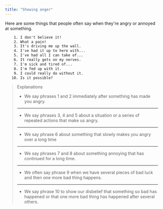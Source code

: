 ```yaml
---
title: "Showing anger"
---
```


Here are some things that people often say when they're angry or annoyed at something.

```txt
    1. I don't believe it!
    2. What a pain!
    3. It's driving me up the wall.
    4. I've had it up to here with...
    5. I've had all I can take of...
    6. It really gets on my nerves.
    7. I'm sick and tired of...
    8. I'm fed up with it.
    9. I could really do without it.
   10. Is it possible?
```

> Explanations
>
> - We say phrases 1 and 2 immediately after something has made you angry.
>
> ---
>
> - We say phrases 3, 4 and 5 about a situation or a series of repeated actions that make us angry.
>
> ---
>
> - We say phrase 6 about something that slowly makes you angry over a long time
>
> ---
>
> - We say phrases 7 and 8 about something annoying that has continued for a long time.
>
> ---
>
> - We often say phrase 9 when we have several pieces of bad luck and then one more bad thing happens.
>
> ---
>
> - We say phrase 10 to show our disbelief that something so bad has happened or that one more bad thing has happened after several others.
